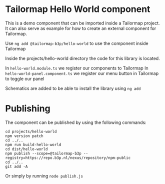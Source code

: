 # Tailormap Hello World component

This is a demo component that can be imported inside a Tailormap project. It can also serve as example for how to create an external component for Tailormap.

Use `ng add @tailormap-b3p/hello-world` to use the component inside Tailormap

Inside the projects/hello-world directory the code for this library is located.

In `hello-world.module.ts` we register our components to Tailormap
In `hello-world-panel.component.ts` we register our menu button in Tailormap to toggle our panel

Schematics are added to be able to install the library using `ng add`

# Publishing

The component can be published by using the following commands:

```shell
cd projects/hello-world
npm version patch
cd ../..
npm run build-hello-world
cd dist/hello-world
npm publish --scope=@tailormap-b3p --registry=https://repo.b3p.nl/nexus/repository/npm-public
cd ../..
git add -A
```

Or simply by running `node publish.js`

